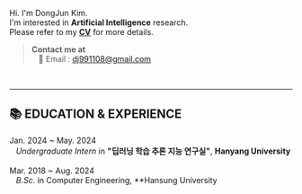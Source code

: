 Hi. I'm DongJun Kim. <br>
I'm interested in **Artificial Intelligence** research.  <br>
Please refer to my **[CV](https://github.com/dj991108/dj991108/files/15414914/CV.pdf)** for more details. <br>


> **Contact me at** <br>
&nbsp;&nbsp; 📧 Email : dj991108@gmail.com <br>
<br>

***
## 📚 EDUCATION & EXPERIENCE <br>
Jan. 2024 ~ May. 2024 <br>
&nbsp;&nbsp; _Undergraduate Intern_ in **"딥러닝 학습 추론 지능 연구실"**,  **Hanyang University**
<br><br>
Mar. 2018 ~ Aug. 2024 <br>
&nbsp;&nbsp; _B.Sc._ in Computer Engineering, **Hansung University

<br>
